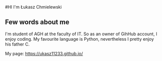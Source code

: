 #HI I'm Łukasz Chmielewski
## Few words about me
I'm student of AGH at the faculty of IT.
So as an owner of GihHub account, I enjoy coding. My favourite language is Python, nevertheless I pretty enjoy his father C.

My page: https://ukasz11233.github.io/



